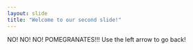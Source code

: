 ```yaml
---
layout: slide
title: "Welcome to our second slide!"
---
```

NO! NO! NO! POMEGRANATES!!!
Use the left arrow to go back!
